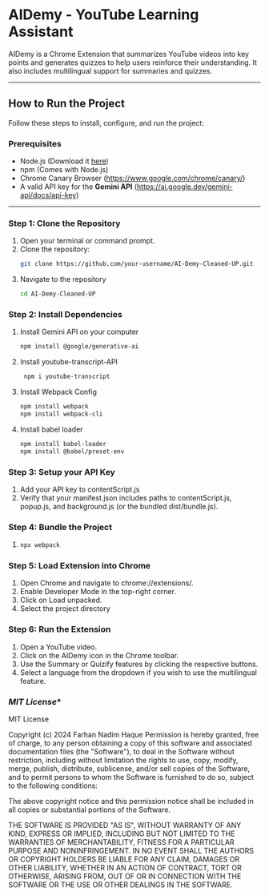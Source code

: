 # **AIDemy - YouTube Learning Assistant**

AIDemy is a Chrome Extension that summarizes YouTube videos into key points and generates quizzes to help users reinforce their understanding. It also includes multilingual support for summaries and quizzes.

---

## **How to Run the Project**

Follow these steps to install, configure, and run the project:

### **Prerequisites**
- Node.js (Download it [here](https://nodejs.org/))
- npm (Comes with Node.js)
- Chrome Canary Browser (https://www.google.com/chrome/canary/)
- A valid API key for the **Gemini API** (https://ai.google.dev/gemini-api/docs/api-key)

---

### **Step 1: Clone the Repository**
1. Open your terminal or command prompt.
2. Clone the repository:
   ```bash
   git clone https://github.com/your-username/AI-Demy-Cleaned-UP.git
3. Navigate to the repository
   ```bash
   cd AI-Demy-Cleaned-UP
### **Step 2: Install Dependencies**
1. Install Gemini API on your computer
    ```bash
    npm install @google/generative-ai
2. Install youtube-transcript-API
    ```bash
     npm i youtube-transcript
3. Install Webpack Config
   ```bash
   npm install webpack
   npm install webpack-cli
4. Install babel loader
   ```bash
   npm install babel-loader
   npm install @babel/preset-env
### **Step 3: Setup your API Key**
1. Add your API key to contentScript.js
2. Verify that your manifest.json includes paths to contentScript.js, popup.js, and background.js (or the bundled dist/bundle.js).
### **Step 4: Bundle the Project**
1. ```bash
   npx webpack
### **Step 5: Load Extension into Chrome**
1. Open Chrome and navigate to chrome://extensions/.
2. Enable Developer Mode in the top-right corner.
3. Click on Load unpacked.
4. Select the project directory
### **Step 6: Run the Extension**
1. Open a YouTube video.
2. Click on the AIDemy icon in the Chrome toolbar.
3. Use the Summary or Quizify features by clicking the respective buttons.
4. Select a language from the dropdown if you wish to use the multilingual feature.
### *MIT License**
MIT License

Copyright (c) 2024 Farhan Nadim Haque
Permission is hereby granted, free of charge, to any person obtaining a copy
of this software and associated documentation files (the "Software"), to deal
in the Software without restriction, including without limitation the rights
to use, copy, modify, merge, publish, distribute, sublicense, and/or sell
copies of the Software, and to permit persons to whom the Software is
furnished to do so, subject to the following conditions:

The above copyright notice and this permission notice shall be included in all
copies or substantial portions of the Software.

THE SOFTWARE IS PROVIDED "AS IS", WITHOUT WARRANTY OF ANY KIND, EXPRESS OR
IMPLIED, INCLUDING BUT NOT LIMITED TO THE WARRANTIES OF MERCHANTABILITY,
FITNESS FOR A PARTICULAR PURPOSE AND NONINFRINGEMENT. IN NO EVENT SHALL THE
AUTHORS OR COPYRIGHT HOLDERS BE LIABLE FOR ANY CLAIM, DAMAGES OR OTHER
LIABILITY, WHETHER IN AN ACTION OF CONTRACT, TORT OR OTHERWISE, ARISING FROM,
OUT OF OR IN CONNECTION WITH THE SOFTWARE OR THE USE OR OTHER DEALINGS IN THE
SOFTWARE.



  
